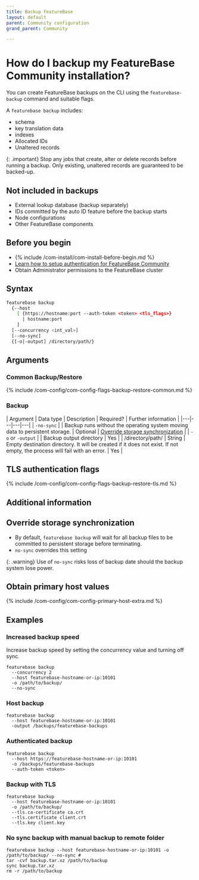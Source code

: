 ```yaml
---
title: Backup FeatureBase
layout: default
parent: Community configuration
grand_parent: Community

---
```


# How do I backup my FeatureBase Community installation?

You can create FeatureBase backups on the CLI using the `featurebase-backup` command and suitable flags.

A `featurebase backup` includes:
* schema
* key translation data
* indexes
* Allocated IDs
* Unaltered records

{: .important}
Stop any jobs that create, alter or delete records before running a backup. Only existing, unaltered records are guaranteed to be backed-up.

## Not included in backups

* External lookup database (backup separately)
* IDs committed by the auto ID feature before the backup starts
* Node configurations
* Other FeatureBase components

## Before you begin

* {% include /com-install/com-install-before-begin.md %}
* [Learn how to setup authentication for FeatureBase Community](/docs/community/com-config/com-config-authentication)
* Obtain Administrator permissions to the FeatureBase cluster

## Syntax

```sh
featurebase backup
  {--host
    [ {https://hostname:port --auth-token <token> <tls_flags>}
      | hostname:port
    ]
  [--concurrency <int_val>]
  [--no-sync]
  {[-o|-output] /directory/path/}
```

## Arguments
<!--this is a workaround because the table won't merge into one with a leading include-->
### Common Backup/Restore

{% include /com-config/com-config-flags-backup-restore-common.md %}

### Backup

| Argument | Data type | Description | Required? | Further information |
|---|---|---|---|
| `-no-sync` |  | Backup runs without the operating system moving data to persistent storage. | Optional | [Override storage synchronization](/com-conf-backup#override-storage-synchronization) |
| `-o` or `-output` |  | Backup output directory | Yes |
| /directory/path/ | String | Empty destination directory. It will be created if it does not exist. If not empty, the process will fail with an error. | Yes |

## TLS authentication flags

{% include /com-config/com-config-flags-backup-restore-tls.md %}

## Additional information

## Override storage synchronization

* By default, `featurebase backup` will wait for all backup files to be committed to persistent storage before terminating.
* `no-sync` overrides this setting

{: .warning}
Use of `no-sync` risks loss of backup date should the backup system lose power.

## Obtain primary host values

{% include /com-config/com-config-primary-host-extra.md %}

## Examples

### Increased backup speed

Increase backup speed by setting the concurrency value and turning off sync.

```
featurebase backup
  --concurrency 2
  --host featurebase-hostname-or-ip:10101
  -o /path/to/backup/
  --no-sync
```

### Host backup

```
featurebase backup
  --host featurebase-hostname-or-ip:10101
  -output /backups/featurebase-backups
```


### Authenticated backup

```
featurebase backup
  --host https://featurebase-hostname-or-ip:10101
  -o /backups/featurebase-backups
  --auth-token <token>
```

### Backup with TLS

```
featurebase backup
  --host featurebase-hostname-or-ip:10101
  -o /path/to/backup/
  --tls.ca-certificate ca.crt
  --tls.certificate client.crt
  --tls.key client.key
```

### No sync backup with manual backup to remote folder

```
featurebase backup --host featurebase-hostname-or-ip:10101 -o /path/to/backup/ --no-sync #
tar -cvf backup.tar.xz /path/to/backup
sync backup.tar.xz
rm -r /path/to/backup
```
